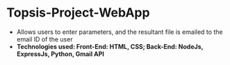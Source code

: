 # Topsis-Project-WebApp
- Allows users to enter parameters, and the resultant file is emailed to the email ID of the user
- **Technologies used: Front-End: HTML, CSS; Back-End: NodeJs, ExpressJs, Python, Gmail API**
